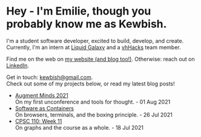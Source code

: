 # Hey - I'm Emilie, though you probably know me as Kewbish. 
I'm a student software developer, excited to build, develop, and create. Currently, I'm an intern at [Liquid Galaxy](https://liquidgalaxy.eu) and a [vhHacks](https://vhhacks.ca) team member.

Find me on the web on [my website (and blog too!)](https://kewbi.sh/). Otherwise: reach out on [LinkedIn](https://www.linkedin.com/in/kewbish/).

Get in touch: [kewbish@gmail.com](mailto:kewbish@gmail.com).  
Check out some of my projects below, or read my latest blog posts!

<!--bp-->
- [Augment Minds 2021](https://kewbi.sh/blog/posts/210801/)  
On my first unconference and tools for thought. - 01 Aug 2021
- [Software as Containers](https://kewbi.sh/blog/posts/210725/)  
On browsers, terminals, and the boxing principle. - 26 Jul 2021
- [CPSC 110: Week 11](https://kewbi.sh/blog/posts/210718/)  
On graphs and the course as a whole. - 18 Jul 2021
